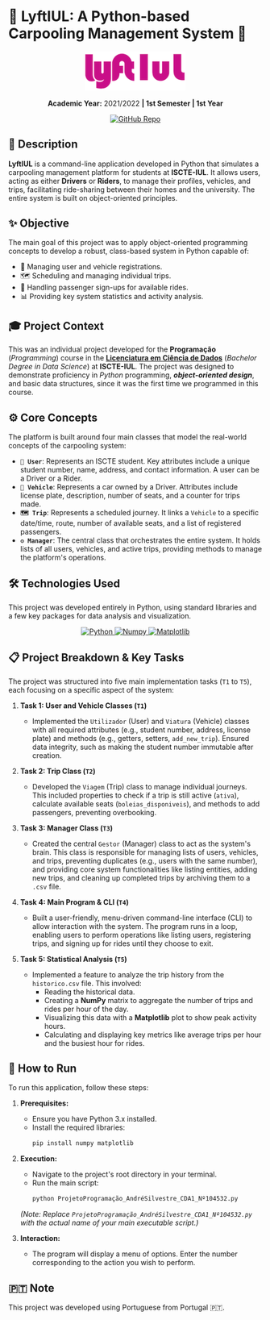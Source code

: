# 🚗 LyftIUL: A Python-based Carpooling Management System 🚗

<p align="center">
  <img src="./img/LyftIUL_logo-no-bg.png" alt="LyftIUL Logo" width="200">
</p>

<p align="center"><b>Academic Year:</b> 2021/2022 <b>| 1st Semester | 1st Year</b></p>

<p align="center">
    <!-- Project Links -->
    <a href="https://github.com/Silvestre17/ProgrammingProject_LyftIUL"><img src="https://img.shields.io/badge/Project_Repo-100000?style=for-the-badge&logo=github&logoColor=white" alt="GitHub Repo"></a>
</p>

## 📝 Description

**LyftIUL** is a command-line application developed in Python that simulates a carpooling management platform for students at **ISCTE-IUL**. It allows users, acting as either **Drivers** or **Riders**, to manage their profiles, vehicles, and trips, facilitating ride-sharing between their homes and the university. The entire system is built on object-oriented principles.

## ✨ Objective

The main goal of this project was to apply object-oriented programming concepts to develop a robust, class-based system in Python capable of:
*   👤 Managing user and vehicle registrations.
*   🗺️ Scheduling and managing individual trips.
*   🤝 Handling passenger sign-ups for available rides.
*   📊 Providing key system statistics and activity analysis.

## 🎓 Project Context

This was an individual project developed for the **Programação** (*Programming*) course in the **[Licenciatura em Ciência de Dados](https://www.iscte-iul.pt/degree/code/0322/bachelor-degree-in-data-science)** (*Bachelor Degree in Data Science*) at **ISCTE-IUL**. The project was designed to demonstrate proficiency in *Python* programming, ***object-oriented design***, and basic data structures, since it was the first time we programmed in this course.

## ⚙️ Core Concepts

The platform is built around four main classes that model the real-world concepts of the carpooling system:

*   **`👤 User`**: Represents an ISCTE student. Key attributes include a unique student number, name, address, and contact information. A user can be a Driver or a Rider.
*   **`🚗 Vehicle`**: Represents a car owned by a Driver. Attributes include license plate, description, number of seats, and a counter for trips made.
*   **`🗺️ Trip`**: Represents a scheduled journey. It links a `Vehicle` to a specific date/time, route, number of available seats, and a list of registered passengers.
*   **`⚙️ Manager`**: The central class that orchestrates the entire system. It holds lists of all users, vehicles, and active trips, providing methods to manage the platform's operations.

## 🛠️ Technologies Used

This project was developed entirely in Python, using standard libraries and a few key packages for data analysis and visualization.

<p align="center">
    <a href="https://www.python.org/">
        <img src="https://img.shields.io/badge/Python-3776AB?style=for-the-badge&logo=python&logoColor=white" alt="Python" />
    </a>
    <a href="https://numpy.org/">
        <img src="https://img.shields.io/badge/Numpy-013243?style=for-the-badge&logo=numpy&logoColor=white" alt="Numpy" />
    </a>
    <a href="httpshttps://matplotlib.org/">
        <img src="https://img.shields.io/badge/Matplotlib-D3D3D3?style=for-the-badge&logo=matplotlib&logoColor=black" alt="Matplotlib" />
    </a>
</p>

## 📋 Project Breakdown & Key Tasks

The project was structured into five main implementation tasks (`T1` to `T5`), each focusing on a specific aspect of the system:

1.  **Task 1: User and Vehicle Classes (`T1`)**
    *   Implemented the `Utilizador` (User) and `Viatura` (Vehicle) classes with all required attributes (e.g., student number, address, license plate) and methods (e.g., getters, setters, `add_new_trip`). Ensured data integrity, such as making the student number immutable after creation.

2.  **Task 2: Trip Class (`T2`)**
    *   Developed the `Viagem` (Trip) class to manage individual journeys. This included properties to check if a trip is still active (`ativa`), calculate available seats (`boleias_disponiveis`), and methods to add passengers, preventing overbooking.

3.  **Task 3: Manager Class (`T3`)**
    *   Created the central `Gestor` (Manager) class to act as the system's brain. This class is responsible for managing lists of users, vehicles, and trips, preventing duplicates (e.g., users with the same number), and providing core system functionalities like listing entities, adding new trips, and cleaning up completed trips by archiving them to a `.csv` file.

4.  **Task 4: Main Program & CLI (`T4`)**
    *   Built a user-friendly, menu-driven command-line interface (CLI) to allow interaction with the system. The program runs in a loop, enabling users to perform operations like listing users, registering trips, and signing up for rides until they choose to exit.

5.  **Task 5: Statistical Analysis (`T5`)**
    *   Implemented a feature to analyze the trip history from the `historico.csv` file. This involved:
        *   Reading the historical data.
        *   Creating a **NumPy** matrix to aggregate the number of trips and rides per hour of the day.
        *   Visualizing this data with a **Matplotlib** plot to show peak activity hours.
        *   Calculating and displaying key metrics like average trips per hour and the busiest hour for rides.

## 🚀 How to Run

To run this application, follow these steps:

1.  **Prerequisites:**
    *   Ensure you have Python 3.x installed.
    *   Install the required libraries:
        ```bash
        pip install numpy matplotlib
        ```

2.  **Execution:**
    *   Navigate to the project's root directory in your terminal.
    *   Run the main script:
        ```bash
        python ProjetoProgramação_AndréSilvestre_CDA1_Nº104532.py
        ```
    *(Note: Replace `ProjetoProgramação_AndréSilvestre_CDA1_Nº104532.py` with the actual name of your main executable script.)*

3.  **Interaction:**
    *   The program will display a menu of options. Enter the number corresponding to the action you wish to perform.

## 🇵🇹 Note

This project was developed using Portuguese from Portugal 🇵🇹.